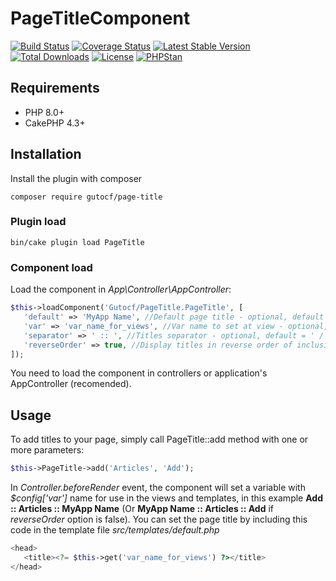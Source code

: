 # PageTitleComponent

[![Build Status](https://img.shields.io/github/workflow/status/gutocf/page-title/CI/master?style=flat-square)](https://github.com/gutocf/page-title/actions?query=workflow%3ACI+branch%3Amaster)
[![Coverage Status](https://img.shields.io/codecov/c/github/gutocf/page-title.svg?style=flat-square)](https://codecov.io/github/gutocf/page-title)
[![Latest Stable Version](https://poser.pugx.org/gutocf/page-title/v/stable.svg)](https://packagist.org/packages/gutocf/page-title)
[![Total Downloads](https://img.shields.io/packagist/dt/gutocf/page-title.svg?style=flat-square)](https://packagist.org/packages/gutocf/page-title)
[![License](https://img.shields.io/badge/license-MIT-blue.svg?style=flat-square)](https://packagist.org/packages/gutocf/page-title)
[![PHPStan](https://img.shields.io/badge/PHPStan-Level%207-brightgreen.svg?style=flat-square&logo=php)](https://shields.io/#/)


## Requirements
 - PHP 8.0+
 - CakePHP 4.3+

## Installation

Install the plugin with composer

    composer require gutocf/page-title

### Plugin load

    bin/cake plugin load PageTitle

### Component load

Load the component in *App\Controller\AppController*:

```php
$this->loadComponent('Gutocf/PageTitle.PageTitle', [
   'default' => 'MyApp Name', //Default page title - optional, default = null
   'var' => 'var_name_for_views', //Var name to set at view - optional, default = title
   'separator' => ' :: ', //Titles separator - optional, default = ' / '
   'reverseOrder' => true, //Display titles in reverse order of inclusion - optional, default = true
]);
```
You need to load the component in controllers or application's AppController (recomended).

## Usage

To add titles to your page, simply call PageTitle::add method with one or more parameters:
```php
$this->PageTitle->add('Articles', 'Add');
```

In *Controller.beforeRender* event, the component will set a variable with *$config['var']* name for use in the views and templates, in this example **Add :: Articles :: MyApp Name** (Or **MyApp Name :: Articles :: Add** if *reverseOrder* option is false). You can set the page title by including this code in the template file *src/templates/default.php*

```php
<head>
   <title><?= $this->get('var_name_for_views') ?></title>
</head>
```

